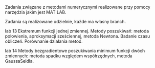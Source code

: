 Zadania związane z metodami numerycznymi realizowane przy pomocy narzędzia jakim jest MAT LAB.

Zadania są realizowane odzielnie, każde ma własny branch. 

lab 13
Ekstremum funkcji jednej zmiennej.
Metody poszukiwań:
metoda połowienia, aproksymacji sześciennej, metoda Newtona.
Badanie czasu obliczeń. Porównanie działania metod.

lab 14
Metody bezgradientowe poszukiwania minimum funkcji dwóch zmiennych:
metoda spadku względem współrzędnych, metoda GaussaSeidla.
